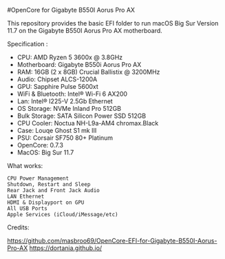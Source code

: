 #OpenCore for Gigabyte B550I Aorus Pro AX


This repository provides the basic EFI folder to run macOS Big Sur Version 11.7 on the Gigabyte B550I Aorus Pro AX motherboard.


Specification :
- CPU: AMD Ryzen 5 3600x @ 3.8GHz
- Motherboard: Gigabyte B550i Aorus Pro AX
- RAM: 16GB (2 x 8GB) Crucial Ballistix @ 3200MHz
- Audio: Chipset ALCS-1200A
- GPU: Sapphire Pulse 5600xt
- WiFi & Bluetooth: Intel® Wi-Fi 6 AX200
- Lan: Intel® I225-V 2.5Gb Ethernet
- OS Storage: NVMe Inland Pro 512GB
- Bulk Storage:	SATA Silicon Power SSD 512GB
- CPU Cooler: Noctua NH-L9a-AM4 chromax.Black
- Case:	Louqe Ghost S1 mk III
- PSU: Corsair SF750 80+ Platinum
- OpenCore: 0.7.3
- MacOS: Big Sur 11.7


What works:
   
    CPU Power Management
    Shutdown, Restart and Sleep
    Rear Jack and Front Jack Audio
    LAN Ethernet
    HDMI & Displayport on GPU
    All USB Ports
    Apple Services (iCloud/iMessage/etc)


Credits:

   https://github.com/masbroo69/OpenCore-EFI-for-Gigabyte-B550I-Aorus-Pro-AX
   https://dortania.github.io/
    
    
